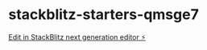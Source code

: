 # stackblitz-starters-qmsge7

[Edit in StackBlitz next generation editor ⚡️](https://stackblitz.com/~/github.com/rocket1/stackblitz-starters-qmsge7)
